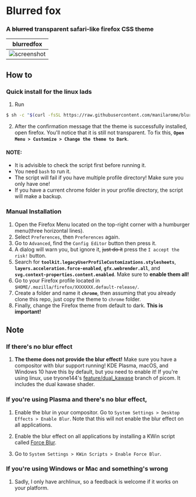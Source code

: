 # Blurred fox

### A ~~blurred~~ transparent safari-like firefox CSS theme

| blurredfox |
| --- |
| ![screenshot](screenshot.png) |

## How to

### Quick install for the linux lads

1. Run
  
  ```bash
  $ sh -c "$(curl -fsSL https://raw.githubusercontent.com/manilarome/blurredfox/master/install.sh)"
  ```

2. After the confirmation message that the theme is successfully installed, open firefox. You'll notice that it is still not transparent. To fix this, **`Open Menu > Customize > Change the theme to Dark`**.

#### NOTE:

+ It is advisible to check the script first before running it.
+ You need `bash` to run it.
+ The script will fail if you have multiple profile directory! Make sure you only have one!
+ If you have a current chrome folder in your profile directory, the script will make a backup.

### Manual Installation

1. Open the Firefox Menu located on the top-right corner with a humburger menu(three horizontal lines).
2. Select `Preferences`, then `Preferences` again.
3. Go to `Advanced`, find the `Config Editor` button then press it.
4. A dialog will warn you, but ignore it, ~~just do it~~ press the `I accept the risk!` button.
5. Search for **`toolkit.legacyUserProfileCustomizations.stylesheets`**, **`layers.acceleration.force-enabled`**, **`gfx.webrender.all`**, and **`svg.context-properties.content.enabled`**. Make sure to **enable them all!**
6. Go to your Firefox profile located in `$HOME/.mozilla/firefox/XXXXXXX.default-release/`.
7. Create a folder and name it **`chrome`**, then assuming that you already clone this repo, just copy the theme to `chrome` folder.
8. Finally, change the Firefox theme from default to dark. **This is important!**

## Note

### If there's no blur effect

1. **The theme does not provide the blur effect!** Make sure you have a compositor with blur support running! KDE Plasma, macOS, and Windows 10 have this by default, but you need to enable it! If you're using linux, use tryone144's [feature/dual_kawase](https://github.com/tryone144/picom/tree/feature/dual_kawase) branch of picom. It includes the dual kawase shader.

### If you're using Plasma and there's no blur effect,

1. Enable the blur in your compositor. Go to `System Settings > Desktop Effects > Enable Blur`. Note that this will not enable the blur effect on all applications.

2. Enable the blur effect on all applications by installing a KWin script called [Force Blur](https://store.kde.org/p/1294604/).

3. Go to `System Settings > KWin Scripts > Enable Force Blur`.

### If you're using Windows or Mac and something's wrong

1. Sadly, I only have archlinux, so a feedback is welcome if it works on your platform.
